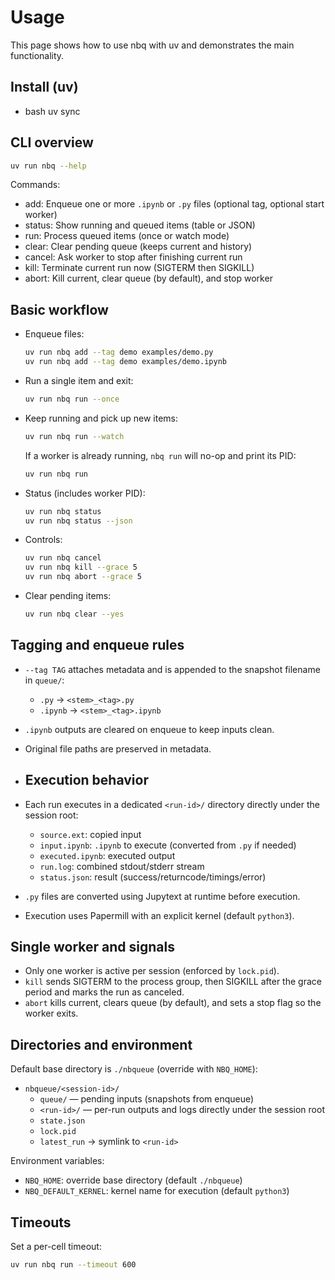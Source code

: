 # Usage

This page shows how to use nbq with uv and demonstrates the main functionality.

## Install (uv)

- bash
  uv sync

## CLI overview

```bash
uv run nbq --help
```

Commands:

- add: Enqueue one or more `.ipynb` or `.py` files (optional tag, optional start worker)
- status: Show running and queued items (table or JSON)
- run: Process queued items (once or watch mode)
- clear: Clear pending queue (keeps current and history)
- cancel: Ask worker to stop after finishing current run
- kill: Terminate current run now (SIGTERM then SIGKILL)
- abort: Kill current, clear queue (by default), and stop worker

## Basic workflow

- Enqueue files:

  ```bash
  uv run nbq add --tag demo examples/demo.py
  uv run nbq add --tag demo examples/demo.ipynb
  ```

- Run a single item and exit:

  ```bash
  uv run nbq run --once
  ```

- Keep running and pick up new items:

  ```bash
  uv run nbq run --watch
  ```

  If a worker is already running, `nbq run` will no-op and print its PID:

  ```bash
  uv run nbq run
  ```

- Status (includes worker PID):

  ```bash
  uv run nbq status
  uv run nbq status --json
  ```

- Controls:

  ```bash
  uv run nbq cancel
  uv run nbq kill --grace 5
  uv run nbq abort --grace 5
  ```

- Clear pending items:

  ```bash
  uv run nbq clear --yes
  ```

## Tagging and enqueue rules

- `--tag TAG` attaches metadata and is appended to the snapshot filename in `queue/`:
  - `.py` → `<stem>_<tag>.py`
  - `.ipynb` → `<stem>_<tag>.ipynb`
- `.ipynb` outputs are cleared on enqueue to keep inputs clean.
- Original file paths are preserved in metadata.

- ## Execution behavior

- Each run executes in a dedicated `<run-id>/` directory directly under the session root:
  - `source.ext`: copied input
  - `input.ipynb`: `.ipynb` to execute (converted from `.py` if needed)
  - `executed.ipynb`: executed output
  - `run.log`: combined stdout/stderr stream
  - `status.json`: result (success/returncode/timings/error)
- `.py` files are converted using Jupytext at runtime before execution.
- Execution uses Papermill with an explicit kernel (default `python3`).

## Single worker and signals

- Only one worker is active per session (enforced by `lock.pid`).
- `kill` sends SIGTERM to the process group, then SIGKILL after the grace period and marks the run as canceled.
- `abort` kills current, clears queue (by default), and sets a stop flag so the worker exits.

## Directories and environment

Default base directory is `./nbqueue` (override with `NBQ_HOME`):

- `nbqueue/<session-id>/`
  - `queue/` — pending inputs (snapshots from enqueue)
  - `<run-id>/` — per-run outputs and logs directly under the session root
  - `state.json`
  - `lock.pid`
  - `latest_run` → symlink to `<run-id>`

Environment variables:

- `NBQ_HOME`: override base directory (default `./nbqueue`)
- `NBQ_DEFAULT_KERNEL`: kernel name for execution (default `python3`)

## Timeouts

Set a per-cell timeout:

```bash
uv run nbq run --timeout 600
```
